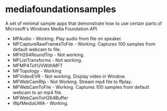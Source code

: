 # mediafoundationsamples
A  set of minimal sample apps that demonstrate how to use certain parts of Microsoft's Windows Media Foundation API.

 - MFAudio - Working. Play audio from file on speaker.
 - MFCaptureRawFramesToFile - Working. Captures 100 samples from default webcam to file.
 - MFH264RoundTrip - Not working.
 - MFListTransforms - Not working.
 - MFMP4ToYUVWithMFT
 - MFTopology - Working
 - MFVideoEVR - Not working. Display video in Window.
 - MFWebCamRtp - Not Working. Stream mp4 file to ffplay.
 - MFWebCamToFile - Working. Captures 100 samples from default webcam to an mp4 file.
 - MFWebCamToH264Buffer
 - WpfMediaUWA - Working.
